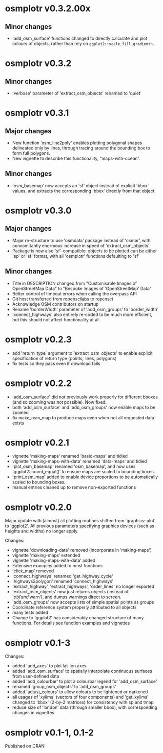 osmplotr v0.3.2.00x
===============

Minor changes
-------
- 'add_osm_surface' functions changed to directly calculate and plot colours of
  objects, rather than rely on `ggplot2::scale_fill_gradientn`.

osmplotr v0.3.2
===============

Minor changes
-------
* 'verbose' parameter of 'extract_osm_objects' renamed to 'quiet'

osmplotr v0.3.1
===============

Major changes
-------
* New function 'osm_line2poly' enables plotting polygonal shapes delineated only
  by lines, through tracing around the bounding box to form full polygons.
* New vignette to describe this functionality, "maps-with-ocean".

Minor changes
-------
* 'osm_basemap' now accepts an 'sf' object instead of explicit 'bbox' values,
  and extracts the corresponding 'bbox' directly from that object.


osmplotr v0.3.0
===============

Major changes
-------
* Major re-structure to use 'osmdata' package instead of 'osmar', with
  concomitantly enormous increase in speed of 'extract_osm_objects'
* Package is now also 'sf'-compatible: objects to be plotted can be either 'sp'
  or 'sf' format, with all 'osmplotr' functions defaulting to 'sf'

Minor changes
-------
* Title in DESCRIPTION changed from "Customisable Images of OpenStreetMap Data"
  to "Bespoke Images of 'OpenStreetMap' Data"
* Better control of timeout errors when calling the overpass API
* Git host transferred from ropenscilabs to ropensci
* Acknowledge OSM contributors on startup
* Rename 'borderWidth' parameter of 'add_osm_groups' to 'border_width'
* 'connect_highways' also entirely re-coded to be much more efficient, but
  this should not affect functionality at all.

osmplotr v0.2.3
===============

* add 'return_type' argument to 'extract_osm_objects' to enable explicit
  specification of return type (points, lines, polygons)
* fix tests so they pass even if download fails

osmplotr v0.2.2
===============

* 'add_osm_surface' did not previously work properly for different bboxes
    (and so zooming was not possible). Now fixed.
* both 'add_osm_surface' and 'add_osm_groups' now enable maps to be zoomed
* fix make_osm_map to produce maps even when not all requested data exists

osmplotr v0.2.1
===============

* vignette 'making-maps' renamed 'basic-maps' and tidied
* vignette 'making-maps-with-data' renamed 'data-maps' and tidied
* 'plot_osm_basemap' renamed 'osm_basemap', and now uses
    'ggplot2::coord_equal()' to ensure maps are scaled to bounding boxes.
* 'print_osm_map' added to enable device proportions to be automatically scaled
    to bounding boxes.
* manual entries cleaned up to remove non-exported functions

osmplotr v0.2.0
===============

Major update with (almost) all plotting routines shifted from 'graphics::plot'
to 'ggplot2'. All previous parameters specifying graphics devices (such as
heights and widths) no longer apply.

Changes:

* vignette 'downloading-data' removed (incorporate in 'making-maps')
* vignette 'making-maps' extended
* vignette 'making-maps-with-data' added
* Extensive examples added to most functions
* 'click_map' removed
* 'connect_highways' renamed 'get_highway_cycle'
* 'highways2polygon' renamed 'connect_highways'
* 'extract_highway', 'extract_highways', 'order_lines' no longer exported
* 'extract_osm_objects' now just returns objects (instead of '$obj' and
    '$warn'), and dumps warnings direct to screen.
* 'add_osm_groups' now accepts lists of simple spatial points as groups
* Coordinate reference system properly attributed to all objects
* many tests added
* Change to 'ggplot2' has considerably changed structure of many functions. For
  details see function examples and vignettes


osmplotr v0.1-3
===============

Changes:

* added 'add_axes' to plot lat-lon axes
* added 'add_osm_surface' to spatially interpolate continuous surfaces from
user-defined data
* added 'add_colourbar' to plot a colourbar legend for 'add_osm_surface'
* renamed 'group_osm_objects' to 'add_osm_groups' 
* added 'adjust_colours' to allow colours to be lightened or darkened
* all usages of 'xylims' (vectors of four components) and 'get_xylims' changed
to 'bbox' (2-by-2 matrices) for consistency with sp and tmap
* reduce size of 'london' data (through smaller bbox), with corresponding
changes in vignettes

osmplotr v0.1-1, 0.1-2
=================

Published on CRAN
